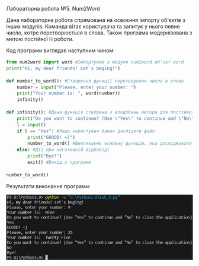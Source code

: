 Лабораторна робота №5. Num2Word


Дана лабораторна робота спрямована на освоєння імпорту об'єктів з інших модулів. 
Команда вітає користувача та запитує у нього певне число, котре перетворюється в слова. 
Також програма модернізована з метою постійної її роботи. 


Код програми виглядає наступним чином:


```python
from num2word import word #Імпортуємо з модуля num2word об'єкт word
print("Hi, my dear friends! Let`s beging!")

def number_to_word(): #Створення функції перетворення числа в слово 
    number = input("Please, enter your number: ")
    print("Your number is: ", word(number))
    infinity() 

def infinity(): #Дана функція створена з вподобань автора для постійної роботи з можливістю виходу з програми
    print("Do you want to continue? (Use \"Yes\" to continue and \"No\" to close the application)")
    l = input() 
    if l == "Yes": #Якщо користувач бажає дослідити файл
        print("GOOOD! =)")
        number_to_word() #Викликаємо основну функцію, яка досліджувати файл
    else: #Дії при негативній відповіді
        print("Bye!") 
        exit() #Вихід з програми

number_to_word()
```


Результати виконання програми:


![Photo](https://github.com/MykolaTereshchukTR-12/LearningProgLanguagePython/blob/MaiNBrancH/Laboratory%20work%205.%20Num2Word/Lab_5_Photo.jpg)
